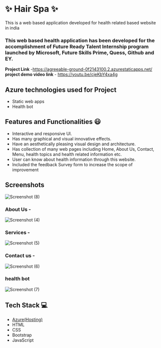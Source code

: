 # ✨ Hair Spa ✨

This is a web based application developed for health related based website in india

### This web based health application has been developed for the accomplishment of Future Ready Talent Internship program launched by Microsoft, Future Skills Prime, Quess, Github and EY.


**Project Link** -https://agreeable-ground-0f2143100.2.azurestaticapps.net/
**project demo video link** - https://youtu.be/cjeKbY4xa4g

## Azure technologies used for Project

- Static web apps
- Health bot

## Features and Functionalities 😃

- Interactive and responsive UI.
- Has many graphical and visual innovative effects.
- Have an aesthetically pleasing visual design and architecture.
- Has collection of many web pages including Home, About Us, Contact, Menu, health topics and health related information etc.
- User can know about health information through this website.
- Included the feedback Survey form to increase the scope of improvement 

## Screenshots


![Screenshot (8)](https://user-images.githubusercontent.com/118429124/203508641-e195d2de-68d5-4fa5-96f4-e403a00a5570.png)


   

### About Us -

![Screenshot (4)](https://user-images.githubusercontent.com/118429124/203508506-fa233e1b-6246-449e-8707-79a1f17e51b8.png)


### Services -

![Screenshot (5)](https://user-images.githubusercontent.com/118429124/203508537-c1ecb0ba-0cfa-4cef-b6b9-9aa72eb3d031.png)


### Contact us -

![Screenshot (6)](https://user-images.githubusercontent.com/118429124/203508611-7f891e1d-68ce-4d0f-b8d4-268986b912d2.png)


### health bot


![Screenshot (7)](https://user-images.githubusercontent.com/118429124/203508629-26be389c-3abd-49d5-bc8a-f76cb578d13f.png)


## Tech Stack 💻

- [Azure(Hosting)](https://azure.microsoft.com/en-in/features/azure-portal/)
- HTML
- CSS
- Bootstrap
- JavaScript
